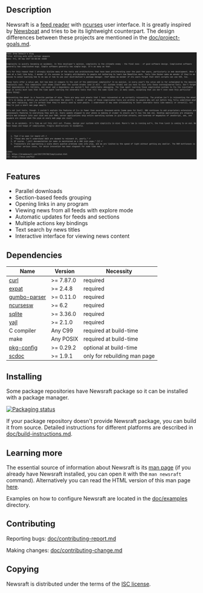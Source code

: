 ## Description

Newsraft is a [feed reader](https://en.wikipedia.org/wiki/News_aggregator) with
[ncurses](https://en.wikipedia.org/wiki/Ncurses) user interface. It is greatly
inspired by [Newsboat](https://www.newsboat.org) and tries to be its lightweight
counterpart. The design differences between these projects are mentioned in the
[doc/project-goals.md](https://codeberg.org/grisha/newsraft/src/branch/main/doc/project-goals.md).

![Newsraft in action](doc/newsraft.png)

## Features

* Parallel downloads
* Section-based feeds grouping
* Opening links in any program
* Viewing news from all feeds with explore mode
* Automatic updates for feeds and sections
* Multiple actions key bindings
* Text search by news titles
* Interactive interface for viewing news content

## Dependencies

| Name                                                               | Version   | Necessity                    |
|--------------------------------------------------------------------|-----------|------------------------------|
| [curl](https://curl.se)                                            | >= 7.87.0 | required                     |
| [expat](https://github.com/libexpat/libexpat)                      | >= 2.4.8  | required                     |
| [gumbo-parser](https://codeberg.org/grisha/gumbo-parser)           | >= 0.11.0 | required                     |
| [ncursesw](https://invisible-island.net/ncurses)                   | >= 6.2    | required                     |
| [sqlite](https://www.sqlite.org)                                   | >= 3.36.0 | required                     |
| [yajl](https://github.com/lloyd/yajl)                              | >= 2.1.0  | required                     |
| C compiler                                                         | Any C99   | required at build-time       |
| make                                                               | Any POSIX | required at build-time       |
| [pkg-config](https://www.freedesktop.org/wiki/Software/pkg-config) | >= 0.29.2 | optional at build-time       |
| [scdoc](https://git.sr.ht/~sircmpwn/scdoc)                         | >= 1.9.1  | only for rebuilding man page |

## Installing

Some package repositories have Newsraft package so it can be installed with a
package manager.

[![Packaging status](https://repology.org/badge/vertical-allrepos/newsraft.svg)](https://repology.org/project/newsraft/versions)

If your package repository doesn't provide Newsraft package, you can build it
from source. Detailed instructions for different platforms are described in
[doc/build-instructions.md](https://codeberg.org/grisha/newsraft/src/branch/main/doc/build-instructions.md).

## Learning more

The essential source of information about Newsraft is its
[man page](https://codeberg.org/grisha/newsraft/src/branch/main/doc/newsraft.1)
(if you already have Newsraft installed, you can open it with the `man newsraft` command).
Alternatively you can read the HTML version of this man page [here](https://txgk.ru/newsraft.html).

Examples on how to configure Newsraft are located in the
[doc/examples](https://codeberg.org/grisha/newsraft/src/branch/main/doc/examples)
directory.

## Contributing

Reporting bugs: [doc/contributing-report.md](https://codeberg.org/grisha/newsraft/src/branch/main/doc/contributing-report.md)

Making changes: [doc/contributing-change.md](https://codeberg.org/grisha/newsraft/src/branch/main/doc/contributing-change.md)

## Copying

Newsraft is distributed under the terms of the
[ISC license](https://codeberg.org/grisha/newsraft/src/branch/main/doc/license.txt).
